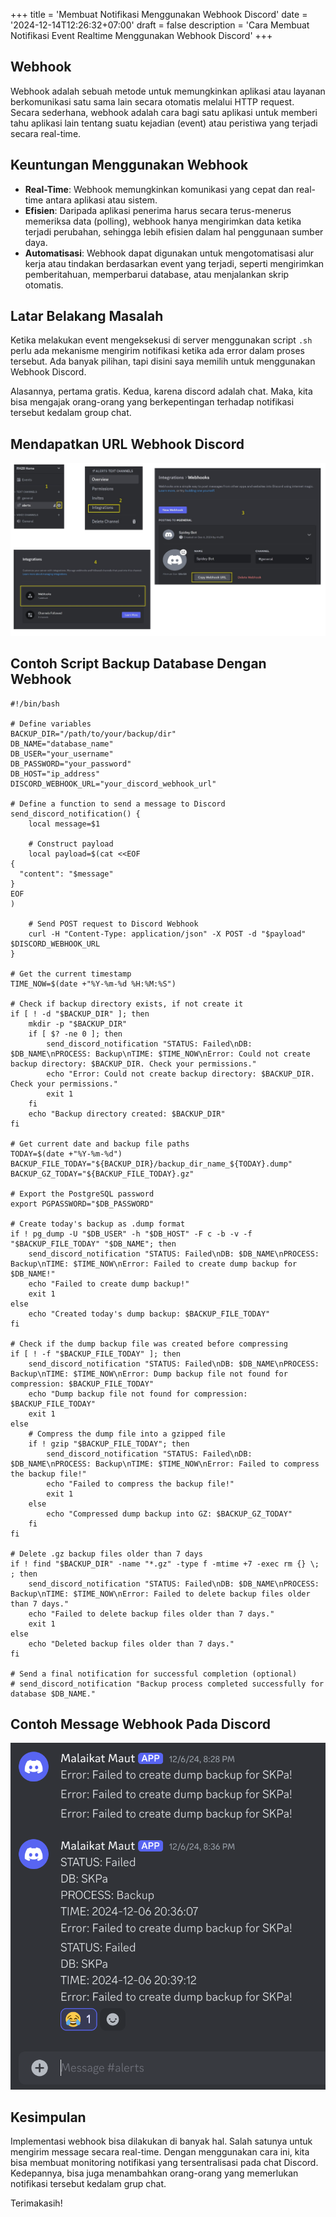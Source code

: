 +++
title = 'Membuat Notifikasi Menggunakan Webhook Discord'
date = '2024-12-14T12:26:32+07:00'
draft = false
description = 'Cara Membuat Notifikasi Event Realtime Menggunakan Webhook Discord'
+++


## Webhook
Webhook adalah sebuah metode untuk memungkinkan aplikasi atau layanan berkomunikasi satu sama lain secara otomatis melalui HTTP request.
Secara sederhana, webhook adalah cara bagi satu aplikasi untuk memberi tahu aplikasi lain tentang suatu kejadian (event) atau peristiwa yang terjadi secara real-time.

## Keuntungan Menggunakan Webhook
- **Real-Time**: Webhook memungkinkan komunikasi yang cepat dan real-time antara aplikasi atau sistem.
- **Efisien**: Daripada aplikasi penerima harus secara terus-menerus memeriksa data (polling), webhook hanya mengirimkan data ketika terjadi perubahan, sehingga lebih efisien dalam hal penggunaan sumber daya.
- **Automatisasi**: Webhook dapat digunakan untuk mengotomatisasi alur kerja atau tindakan berdasarkan event yang terjadi, seperti mengirimkan pemberitahuan, memperbarui database, atau menjalankan skrip otomatis.

## Latar Belakang Masalah
Ketika melakukan event mengeksekusi di server menggunakan script `.sh` perlu ada mekanisme mengirim notifikasi ketika ada error dalam proses tersebut.
Ada banyak pilihan, tapi disini saya memilih untuk menggunakan Webhook Discord.

Alasannya, pertama gratis. Kedua, karena discord adalah chat. Maka, kita bisa mengajak orang-orang yang berkepentingan terhadap notifikasi tersebut kedalam group chat.

## Mendapatkan URL Webhook Discord
![cara-buat-webhook-discord](images/webhook-discord.jpg)

## Contoh Script Backup Database Dengan Webhook
```shell
#!/bin/bash

# Define variables
BACKUP_DIR="/path/to/your/backup/dir"
DB_NAME="database_name"
DB_USER="your_username"
DB_PASSWORD="your_password"
DB_HOST="ip_address"
DISCORD_WEBHOOK_URL="your_discord_webhook_url"

# Define a function to send a message to Discord
send_discord_notification() {
    local message=$1
    
    # Construct payload
    local payload=$(cat <<EOF
{
  "content": "$message"
}
EOF
)

    # Send POST request to Discord Webhook
    curl -H "Content-Type: application/json" -X POST -d "$payload" $DISCORD_WEBHOOK_URL
}

# Get the current timestamp
TIME_NOW=$(date +"%Y-%m-%d %H:%M:%S")

# Check if backup directory exists, if not create it
if [ ! -d "$BACKUP_DIR" ]; then
    mkdir -p "$BACKUP_DIR"
    if [ $? -ne 0 ]; then
        send_discord_notification "STATUS: Failed\nDB: $DB_NAME\nPROCESS: Backup\nTIME: $TIME_NOW\nError: Could not create backup directory: $BACKUP_DIR. Check your permissions."
        echo "Error: Could not create backup directory: $BACKUP_DIR. Check your permissions."
        exit 1
    fi
    echo "Backup directory created: $BACKUP_DIR"
fi

# Get current date and backup file paths
TODAY=$(date +"%Y-%m-%d")
BACKUP_FILE_TODAY="${BACKUP_DIR}/backup_dir_name_${TODAY}.dump"
BACKUP_GZ_TODAY="${BACKUP_FILE_TODAY}.gz"

# Export the PostgreSQL password
export PGPASSWORD="$DB_PASSWORD"

# Create today's backup as .dump format
if ! pg_dump -U "$DB_USER" -h "$DB_HOST" -F c -b -v -f "$BACKUP_FILE_TODAY" "$DB_NAME"; then
    send_discord_notification "STATUS: Failed\nDB: $DB_NAME\nPROCESS: Backup\nTIME: $TIME_NOW\nError: Failed to create dump backup for $DB_NAME!"
    echo "Failed to create dump backup!"
    exit 1
else
    echo "Created today's dump backup: $BACKUP_FILE_TODAY"
fi

# Check if the dump backup file was created before compressing
if [ ! -f "$BACKUP_FILE_TODAY" ]; then
    send_discord_notification "STATUS: Failed\nDB: $DB_NAME\nPROCESS: Backup\nTIME: $TIME_NOW\nError: Dump backup file not found for compression: $BACKUP_FILE_TODAY"
    echo "Dump backup file not found for compression: $BACKUP_FILE_TODAY"
    exit 1
else
    # Compress the dump file into a gzipped file
    if ! gzip "$BACKUP_FILE_TODAY"; then
        send_discord_notification "STATUS: Failed\nDB: $DB_NAME\nPROCESS: Backup\nTIME: $TIME_NOW\nError: Failed to compress the backup file!"
        echo "Failed to compress the backup file!"
        exit 1
    else
        echo "Compressed dump backup into GZ: $BACKUP_GZ_TODAY"
    fi
fi

# Delete .gz backup files older than 7 days
if ! find "$BACKUP_DIR" -name "*.gz" -type f -mtime +7 -exec rm {} \; ; then
    send_discord_notification "STATUS: Failed\nDB: $DB_NAME\nPROCESS: Backup\nTIME: $TIME_NOW\nError: Failed to delete backup files older than 7 days."
    echo "Failed to delete backup files older than 7 days."
    exit 1
else
    echo "Deleted backup files older than 7 days."
fi

# Send a final notification for successful completion (optional)
# send_discord_notification "Backup process completed successfully for database $DB_NAME."
```

## Contoh Message Webhook Pada Discord
![message-webhook-discord](images/message-webhook-discord.png)

## Kesimpulan
Implementasi webhook bisa dilakukan di banyak hal. Salah satunya untuk mengirim message secara
real-time. Dengan menggunakan cara ini, kita bisa membuat monitoring notifikasi yang tersentralisasi pada chat Discord.
Kedepannya, bisa juga menambahkan orang-orang yang memerlukan notifikasi tersebut kedalam grup chat.

Terimakasih!
